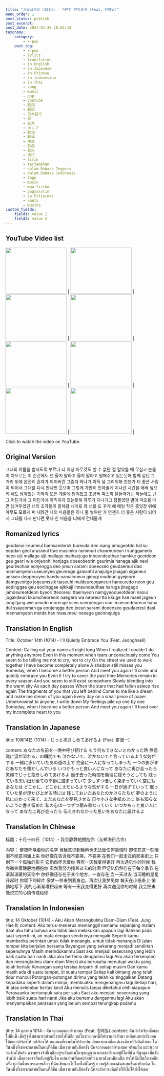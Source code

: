 ```yaml
---
title: "시월십사일 (1014) - 가만히 안아줄게 (Feat. 정해일)"
menu_order: 1
post_status: publish
post_excerpt: 
post_date: 2024-02-26 16:05:42
taxonomy:
    category:
        - k-pop
    post_tag:
        - k-pop
        - lylics
        - translation
        - in English
        - in Japanese
        - in Chinese
        - in indonesian
        - in Thai
        - song
        - music
        - pop
        - youtube
        - 歌詞
        - 翻訳
        - 日本語で
        - 歌
        - 音楽
        - ポップ
        - 歌词
        - 翻译
        - 中文
        - 歌曲
        - 音乐
        - 流行
        - lirik
        - terjemahan
        - dalam Bahasa Inggris
        - dalam Bahasa Indonesia
        - lagu
        - musik
        - mga liriko
        - pagsasalin
        - sa Pilipinas
        - kanta
        - musika
custom_fields:
    field1: value 1
    field2: value 2
---
```


## YouTube Video list
 [<img src='http://img.youtube.com/vi/2W6fdONnsGg/0.jpg' width='200' height='150'>](https://youtu.be/2W6fdONnsGg) | [<img src='http://img.youtube.com/vi/lekWbNm7coc/0.jpg' width='200' height='150'>](https://youtu.be/lekWbNm7coc) | [<img src='http://img.youtube.com/vi/RjI_OpRGFXw/0.jpg' width='200' height='150'>](https://youtu.be/RjI_OpRGFXw) | [<img src='http://img.youtube.com/vi/g9kR1uYsFpg/0.jpg' width='200' height='150'>](https://youtu.be/g9kR1uYsFpg) | [<img src='http://img.youtube.com/vi/lr_rsKr2duU/0.jpg' width='200' height='150'>](https://youtu.be/lr_rsKr2duU) |
 [<img src='http://img.youtube.com/vi/g1BIC_9blQ4/0.jpg' width='200' height='150'>](https://youtu.be/g1BIC_9blQ4) | [<img src='http://img.youtube.com/vi/T45Aj1_RabE/0.jpg' width='200' height='150'>](https://youtu.be/T45Aj1_RabE) | [<img src='http://img.youtube.com/vi/Uxi1WZrod68/0.jpg' width='200' height='150'>](https://youtu.be/Uxi1WZrod68) |

Click to watch the video on YouTube.
## Original Version
그대의 이름을 밤새도록 부르다 
더 이상 아무것도 할 수 없단 걸 알았을 때 
무심코 눈물이 차오르는 이 순간에도 넌 
울지 말라고 울지 말라고 말해주고 있는듯해 
함께 걷던 그 거리 위에 
온전히 혼자가 되어버린 
그림자 하나가 아직 널 그리워해 
언젠가 더 좋은 사람이 되어서 
그대를 다시 만나면 
웃으며 그렇게 가만히 안아줄게 
지나간 시간을 애써 덮으려 해도 
남아있는 기억이 모든 계절에 담겨있고 
조금씩 따스히 물들어가는 하늘에도 넌 
그 어딘가에 그 어딘가에 아직까지 있는듯해 
하루가 지나가고 
잠들었던 별이 떠오를 때면 
남겨두었던 너의 조각들이 
꿈처럼 내게로 와 너를 또 꾸게 해 
매일 작은 종잇장 위에 
아무도 모르게 써 내려간 
나의 마음들은 하나 둘 쌓여만 가 
언젠가 더 좋은 사람이 되어서 
그대를 다시 만나면 
못다 한 마음을 너에게 건네줄게 



## Romanized lyrics
geudaeui ireumeul bamsaedorok bureuda 
deo isang amugeotdo hal su eopdan geol arasseul ttae 
musimko nummuri chaoreuneun i sungganedo neon 
ulji mallago ulji mallago malhaejugo inneundeuthae 
hamkke geotdeon geu geori wie 
onjeonhi honjaga doeeobeorin 
geurimja hanaga ajik neol geuriwohae 
eonjengga deo joeun sarami doeeoseo 
geudaereul dasi mannamyeon 
useumyeo geureoge gamanhi anajulge 
jinagan siganeul aesseo deopeuryeo haedo 
namainneun gieogi modeun gyejeore damgyeoitgo 
jogeumssik ttaseuhi muldeureoganeun haneuredo neon 
geu eodinggae geu eodinggae ajikkaji inneundeuthae 
haruga jinagago 
jamdeureotdeon byeori tteooreul ttaemyeon 
namgyeodueotdeon neoui jogakdeuri 
kkumcheoreom naegero wa neoreul tto kkuge hae 
maeil jageun jongitjang wie 
amudo moreuge sseo naeryeogan 
naui maeumdeureun hana dul ssayeoman ga 
eonjengga deo joeun sarami doeeoseo 
geudaereul dasi mannamyeon 
motda han maeumeul neoege geonnejulge 



## Translation In English
Title: 
October 14th (1014) - I'll Quietly Embrace You (Feat. Jeonghaeil)

Content:
Calling out your name all night long
When I realized I couldn't do anything anymore
Even in this moment when tears unconsciously come
You seem to be telling me not to cry, not to cry
On the street we used to walk together
I have become completely alone
A shadow still misses you
Someday, when I become a better person
And meet you again
I'll smile and quietly embrace you
Even if I try to cover the past time
Memories remain in every season
And you seem to still exist somewhere
Slowly blending into the warm sky
As each day passes
When the stars that had fallen asleep rise again
The fragments of you that you left behind
Come to me like a dream and make me dream of you again
Every day on a small piece of paper
Unbeknownst to anyone, I write down
My feelings pile up one by one
Someday, when I become a better person
And meet you again
I'll hand over my incomplete heart to you
## Translation In Japanese
title: 
10月14日 (1014) - じっと抱きしめてあげるよ (Feat. 定海一)

content:
あなたの名前を一晩中呼び続ける 
もう何もできないとわかった時 
無意識に涙が溢れるこの瞬間でも 
泣かないで、泣かないでと言っているような気がする 
一緒に歩いていたあの道の上で 
完全に一人になってしまった 
一つの影がまだあなたを懐かしんでいる 
いつかもっと良い人になって 
あなたに再び会ったら 
笑顔でじっと抱きしめてあげるよ 
過ぎ去った時間を無理に隠そうとしても 
残っている思い出が全ての季節に詰まっていて 
少しずつ優しく染まっていく空にもあなたは 
どこかに、どこかにまだいるような気がする 
一日が過ぎていって 
眠っていた星が浮かび上がる時には 
残しておいたあなたのかけらたちが 
夢のように私に向かって来て、またあなたを夢見させる 
日々小さな手紙の上に 
誰も知らないように書き留めた 
私の心は一つずつ積み重なっていく 
いつかもっと良い人になって 
あなたに再び会ったら 
伝えきれなかった思いをあなたに届けるよ
## Translation In Chinese
标题：十月十四日（1014）- 我会静静地拥抱你（与郑海日合作）

内容：
整夜呼唤着你的名字
当我意识到我再也无法做任何事情时
即使在这一刻眼泪不经意间涌上来
你好像在告诉我不要哭，不要哭
在我们一起走过的那条街上
只剩下一个孤独的影子
它仍然怀念着你
等有一天我变得更好
再次遇见你的时候
我会微笑着静静地拥抱你
虽然我努力掩盖过去的时间
但记忆仍然存在于每个季节
在渐渐温暖的天空中
你好像还存在于某个地方，一直存在
当一天过去
当沉睡的星星升起时
你留下的碎片
像梦一样来到我身边，再次让我梦见你
每天在小纸条上
悄悄地写下
我的心渐渐堆积起来
等有一天我变得更好
再次遇见你的时候
我会把未能说完的心情传递给你
## Translation In Indonesian
title: 14 Oktober (1014) - Aku Akan Merangkulmu Diam-Diam (Feat. Jung Hae Il)
content: 
Aku terus-menerus memanggil namamu sepanjang malam
Saat aku tahu bahwa aku tidak bisa melakukan apapun lagi
Bahkan pada saat seperti ini, air mata dengan sendirinya mengalir
Seperti kamu memberiku perintah untuk tidak menangis, untuk tidak menangis
Di jalan tempat kita berjalan bersama
Bayangan yang sekarang menjadi sendirian sepenuhnya
Masih merindukanmu
Saat aku menjadi seseorang yang lebih baik suatu hari nanti
Jika aku bertemu denganmu lagi
Aku akan tersenyum dan merangkulmu diam-diam
Meski aku berusaha menutupi waktu yang telah berlalu
Kenangan yang tersisa terpatri di setiap musim
Dan kamu masih ada di suatu tempat, di suatu tempat
Setiap kali bintang yang telah tidur muncul
Potongan-potongan dirimu yang telah ku tinggalkan
Datang kepadaku seperti dalam mimpi, membuatku mengenangmu lagi
Setiap hari, di atas selembar kertas kecil
Aku menulis tanpa diketahui oleh siapapun
Perasaanku bertumpuk satu per satu
Saat aku menjadi seseorang yang lebih baik suatu hari nanti
Jika aku bertemu denganmu lagi
Aku akan menyampaikan perasaan yang belum sempat terungkap padamu
## Translation In Thai
title: 14 ตุลาคม 1014 - ฉันจะกอดเธออย่างเสมอ (Feat. 정해일)
content:
ฉันกำลังเรียกชื่อเธอไปคืนนี้
เมื่อรู้ว่าไม่สามารถทำอะไรต่อไปได้อีก 
แม้ในช่วงเวลานี้ที่คำรามส่งตัวมา
เหมือนเขากำลังบอกให้เธออย่าร้องไห้ อย่าร้องไห้
บนถนนที่เราเดินไปด้วยกัน
เงียบเหงาเหลือแค่เงาเดียวที่ยังคิดถึงเธอ
ในวันหนึ่งที่เธอจะกลายเป็นคนที่ดีขึ้น
เมื่อเราพบกันอีกครั้ง
ฉันจะกอดเธออย่างเสมอ พร้อมยิ้ม
แม้ว่าเวลาจะผ่านไปแล้ว
ความทรงจำที่เหลืออยู่จะอัดแน่นในทุกฤดูกาล
และเธอยังคงอยู่ที่ใดที่นั่น ที่สูงสุด
เมื่อวันผ่านไป
เมื่อดวงดาวที่หลับอยู่เริ่มขึ้น
แผ่นส่วนที่เธอปล่อยไว้
มาหาฉันเหมือนฝัน ทำให้ฉันฝันถึงเธออีกครั้ง
ทุกวันนี้บนกระดาษเล็กๆ
ที่ฉันเขียนลงไปโดยไม่มีใครรู้
ความรู้สึกของฉันสะสมขึ้นมาทีละนิด
ในวันหนึ่งที่เธอจะกลายเป็นคนที่ดีขึ้น
เมื่อเราพบกันอีกครั้ง
ฉันจะส่งความคิดถึงที่ยังไม่ได้ส่งให้เธอ
